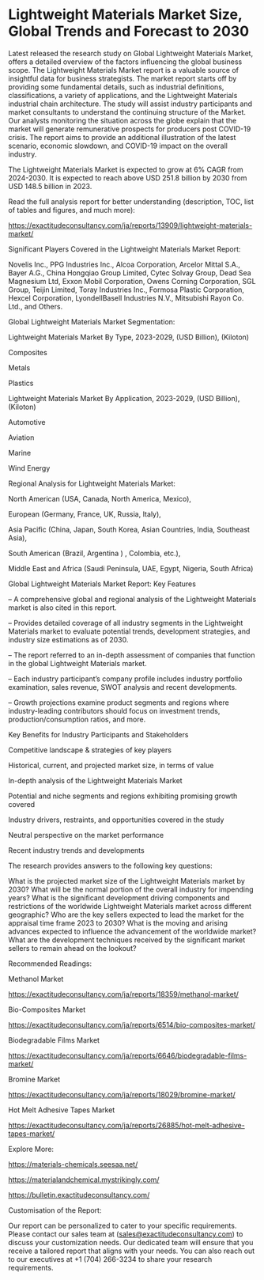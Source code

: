 # Lightweight Materials Market Size, Global Trends and Forecast to 2030

Latest released the research study on Global Lightweight Materials Market, offers a detailed overview of the factors influencing the global business scope. The Lightweight Materials Market report is a valuable source of insightful data for business strategists. The market report starts off by providing some fundamental details, such as industrial definitions, classifications, a variety of applications, and the Lightweight Materials industrial chain architecture. The study will assist industry participants and market consultants to understand the continuing structure of the Market. Our analysts monitoring the situation across the globe explain that the market will generate remunerative prospects for producers post COVID-19 crisis. The report aims to provide an additional illustration of the latest scenario, economic slowdown, and COVID-19 impact on the overall industry.

The Lightweight Materials Market is expected to grow at 6% CAGR from 2024-2030. It is expected to reach above USD 251.8 billion by 2030 from USD 148.5 billion in 2023.

Read the full analysis report for better understanding (description, TOC, list of tables and figures, and much more):

https://exactitudeconsultancy.com/ja/reports/13909/lightweight-materials-market/

Significant Players Covered in the Lightweight Materials Market Report:

Novelis Inc., PPG Industries Inc., Alcoa Corporation, Arcelor Mittal S.A., Bayer A.G., China Hongqiao Group Limited, Cytec Solvay Group, Dead Sea Magnesium Ltd, Exxon Mobil Corporation, Owens Corning Corporation, SGL Group, Teijin Limited, Toray Industries Inc., Formosa Plastic Corporation, Hexcel Corporation, LyondellBasell Industries N.V., Mitsubishi Rayon Co. Ltd., and Others.

Global Lightweight Materials Market Segmentation:

Lightweight Materials Market By Type, 2023-2029, (USD Billion), (Kiloton)

Composites

Metals

Plastics

Lightweight Materials Market By Application, 2023-2029, (USD Billion), (Kiloton)

Automotive

Aviation

Marine

Wind Energy

Regional Analysis for Lightweight Materials Market:

North American (USA, Canada, North America, Mexico),

European (Germany, France, UK, Russia, Italy),

Asia Pacific (China, Japan, South Korea, Asian Countries, India, Southeast Asia),

South American (Brazil, Argentina ) , Colombia, etc.),

Middle East and Africa (Saudi Peninsula, UAE, Egypt, Nigeria, South Africa)

Global Lightweight Materials Market Report: Key Features

– A comprehensive global and regional analysis of the Lightweight Materials market is also cited in this report.

– Provides detailed coverage of all industry segments in the Lightweight Materials market to evaluate potential trends, development strategies, and industry size estimations as of 2030.

– The report referred to an in-depth assessment of companies that function in the global Lightweight Materials market.

– Each industry participant’s company profile includes industry portfolio examination, sales revenue, SWOT analysis and recent developments.

– Growth projections examine product segments and regions where industry-leading contributors should focus on investment trends, production/consumption ratios, and more.

Key Benefits for Industry Participants and Stakeholders

Competitive landscape & strategies of key players

Historical, current, and projected market size, in terms of value

In-depth analysis of the Lightweight Materials Market

Potential and niche segments and regions exhibiting promising growth covered

Industry drivers, restraints, and opportunities covered in the study

Neutral perspective on the market performance

Recent industry trends and developments

The research provides answers to the following key questions:

What is the projected market size of the Lightweight Materials market by 2030?
What will be the normal portion of the overall industry for impending years?
What is the significant development driving components and restrictions of the worldwide Lightweight Materials market across different geographic?
Who are the key sellers expected to lead the market for the appraisal time frame 2023 to 2030?
What is the moving and arising advances expected to influence the advancement of the worldwide market?
What are the development techniques received by the significant market sellers to remain ahead on the lookout?

Recommended Readings:

Methanol Market

https://exactitudeconsultancy.com/ja/reports/18359/methanol-market/

Bio-Composites Market

https://exactitudeconsultancy.com/ja/reports/6514/bio-composites-market/

Biodegradable Films Market

https://exactitudeconsultancy.com/ja/reports/6646/biodegradable-films-market/

Bromine Market

https://exactitudeconsultancy.com/ja/reports/18029/bromine-market/

Hot Melt Adhesive Tapes Market

https://exactitudeconsultancy.com/ja/reports/26885/hot-melt-adhesive-tapes-market/

Explore More:

https://materials-chemicals.seesaa.net/

https://materialandchemical.mystrikingly.com/

https://bulletin.exactitudeconsultancy.com/

Customisation of the Report:

Our report can be personalized to cater to your specific requirements. Please contact our sales team at (sales@exactitudeconsultancy.com) to discuss your customization needs. Our dedicated team will ensure that you receive a tailored report that aligns with your needs. You can also reach out to our executives at +1 (704) 266-3234 to share your research requirements.

